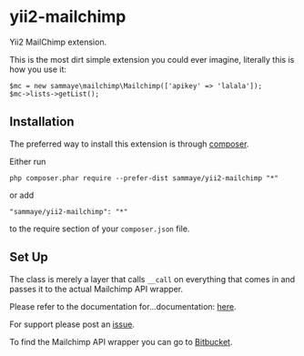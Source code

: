 yii2-mailchimp
==============

Yii2 MailChimp extension.

This is the most dirt simple extension you could ever imagine, literally this is how you use it:

    $mc = new sammaye\mailchimp\Mailchimp(['apikey' => 'lalala']);
    $mc->lists->getList();

Installation
------------

The preferred way to install this extension is through [composer](http://getcomposer.org/download/).

Either run

```
php composer.phar require --prefer-dist sammaye/yii2-mailchimp "*"
```

or add

```
"sammaye/yii2-mailchimp": "*"
```

to the require section of your `composer.json` file.


Set Up
------


The class is merely a layer that calls `__call` on everything that comes in and passes it to the actual Mailchimp API wrapper.

Please refer to the documentation for...documentation: [here](http://apidocs.mailchimp.com/api/2.0/).

For support please post an [issue](https://github.com/Sammaye/yii2-mailchimp/issues).

To find the Mailchimp API wrapper you can go to [Bitbucket](https://bitbucket.org/mailchimp/mailchimp-api-php).
